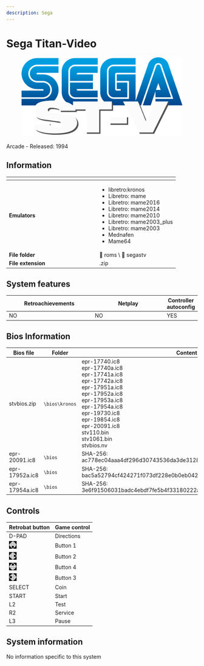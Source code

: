```yaml
---
description: Sega
---
```


# Sega Titan-Video

<div align="left">

<figure><img src="https://raw.githubusercontent.com/fabricecaruso/es-theme-carbon/0ab5d8cd36c673c827b022c2ae53042a38df33da/art/logos/segastv.svg" alt=""><figcaption></figcaption></figure>

</div>

Arcade - Released: 1994



## Information

<table data-header-hidden><thead><tr><th width="224"></th><th></th></tr></thead><tbody><tr><td><strong>Emulators</strong></td><td><ul><li>libretro:kronos</li><li>Libretro: mame</li><li>Libretro: mame2016</li><li>Libretro: mame2014</li><li>Libretro: mame2010</li><li>Libretro: mame2003_plus</li><li>Libretro: mame2003</li><li>Mednafen</li><li>Mame64</li></ul></td></tr><tr><td><strong>File folder</strong></td><td><span data-gb-custom-inline data-tag="emoji" data-code="1f4c2">📂</span> roms \ <span data-gb-custom-inline data-tag="emoji" data-code="1f4c2">📂</span> segastv</td></tr><tr><td><strong>File extension</strong></td><td>.zip</td></tr></tbody></table>

## System features

<table><thead><tr><th width="256">Retroachievements</th><th width="243">Netplay</th><th>Controller autoconfig</th></tr></thead><tbody><tr><td>NO</td><td>NO</td><td>YES</td></tr></tbody></table>

## Bios Information

<table><thead><tr><th width="160.55555555555557">Bios file</th><th width="189">Folder</th><th>Content</th></tr></thead><tbody><tr><td>stvbios.zip</td><td><code>\bios\kronos</code></td><td>epr-17740.ic8<br>epr-17740a.ic8<br>epr-17741a.ic8<br>epr-17742a.ic8<br>epr-17951a.ic8<br>epr-17952a.ic8<br>epr-17953a.ic8<br>epr-17954a.ic8<br>epr-19730.ic8<br>epr-19854.ic8<br>epr-20091.ic8<br>stv110.bin<br>stv1061.bin<br>stvbios.nv</td></tr><tr><td>epr-20091.ic8</td><td><code>\bios</code></td><td>SHA-256:<br>ac778ec04aaa4df296d30743536da3de31281f8ae5c94d7be433dcc84e25d85b</td></tr><tr><td>epr-17952a.ic8</td><td><code>\bios</code></td><td>SHA-256:<br>bac5a52794cf424271f073df228e0b0eb042dede6a3b829eb49abf155e7e0137</td></tr><tr><td>epr-17954a.ic8</td><td><code>\bios</code></td><td>SHA-256:<br>3e6f91506031badc4ebdf7fe5b4f33180222a369b575522861688d3b27322a68</td></tr></tbody></table>

## Controls

| Retrobat button                                                                    | Game control |
| ---------------------------------------------------------------------------------- | ------------ |
| D-PAD                                                                              | Directions   |
| ![A](<../../../../.gitbook/assets/image (30).png>)                                 | Button 1     |
| ![B](<../../../../.gitbook/assets/image (16).png>)                                 | Button 2     |
| <img src="../../../../.gitbook/assets/image (50).png" alt="" data-size="original"> | Button 4     |
| <img src="../../../../.gitbook/assets/image (48).png" alt="" data-size="line">     | Button 3     |
| SELECT                                                                             | Coin         |
| START                                                                              | Start        |
| L2                                                                                 | Test         |
| R2                                                                                 | Service      |
| L3                                                                                 | Pause        |

## System information

No information specific to this system
